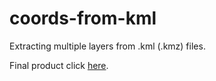 # coords-from-kml
Extracting multiple layers from .kml (.kmz) files.

Final product click [here](https://rawgit.com/leetam/coords-from-kml/master/coords-from-kml.html).
